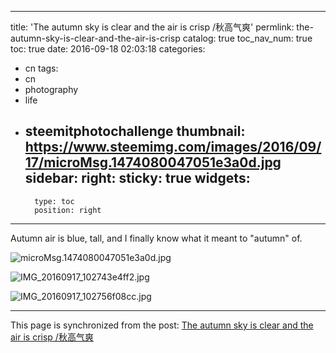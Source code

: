 
---
title: 'The autumn sky is clear and the air is crisp /秋高气爽'
permlink: the-autumn-sky-is-clear-and-the-air-is-crisp
catalog: true
toc_nav_num: true
toc: true
date: 2016-09-18 02:03:18
categories:
- cn
tags:
- cn
- photography
- life
- steemitphotochallenge
thumbnail: https://www.steemimg.com/images/2016/09/17/microMsg.1474080047051e3a0d.jpg
sidebar:
    right:
        sticky: true
widgets:
    -
        type: toc
        position: right
---


Autumn air is blue, tall, and I finally know what it meant to "autumn" of.

![microMsg.1474080047051e3a0d.jpg](https://www.steemimg.com/images/2016/09/17/microMsg.1474080047051e3a0d.jpg)

![IMG_20160917_102743e4ff2.jpg](https://www.steemimg.com/images/2016/09/17/IMG_20160917_102743e4ff2.jpg)


![IMG_20160917_102756f08cc.jpg](https://www.steemimg.com/images/2016/09/17/IMG_20160917_102756f08cc.jpg)

- - -

This page is synchronized from the post: [The autumn sky is clear and the air is crisp /秋高气爽](https://steemit.com/@oflyhigh/the-autumn-sky-is-clear-and-the-air-is-crisp)
